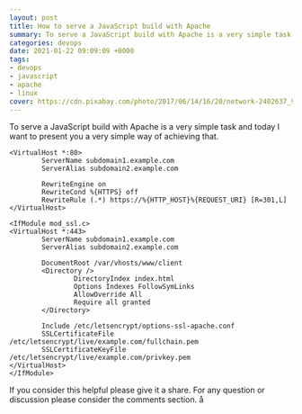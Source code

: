 ```yaml
---
layout: post
title: How to serve a JavaScript build with Apache
summary: To serve a JavaScript build with Apache is a very simple task and today I want to present you a very simple way of achieving that.
categories: devops
date: 2021-01-22 09:09:09 +0000
tags:
- devops
- javascript
- apache
- linux
cover: https://cdn.pixabay.com/photo/2017/06/14/16/20/network-2402637_960_720.jpg
---
```


To serve a JavaScript build with Apache is a very simple task and today I want to present you a very simple way of achieving that.

```
<VirtualHost *:80>
        ServerName subdomain1.example.com
        ServerAlias subdomain2.example.com

        RewriteEngine on
        RewriteCond %{HTTPS} off
        RewriteRule (.*) https://%{HTTP_HOST}%{REQUEST_URI} [R=301,L]
</VirtualHost>

<IfModule mod_ssl.c>
<VirtualHost *:443>
        ServerName subdomain1.example.com
        ServerAlias subdomain2.example.com

        DocumentRoot /var/vhosts/www/client
        <Directory />
                DirectoryIndex index.html
                Options Indexes FollowSymLinks
                AllowOverride All
                Require all granted
        </Directory>

        Include /etc/letsencrypt/options-ssl-apache.conf
        SSLCertificateFile /etc/letsencrypt/live/example.com/fullchain.pem
        SSLCertificateKeyFile /etc/letsencrypt/live/example.com/privkey.pem
</VirtualHost>
</IfModule>
```

If you consider this helpful please give it a share. For any question or discussion please consider the comments section.
å